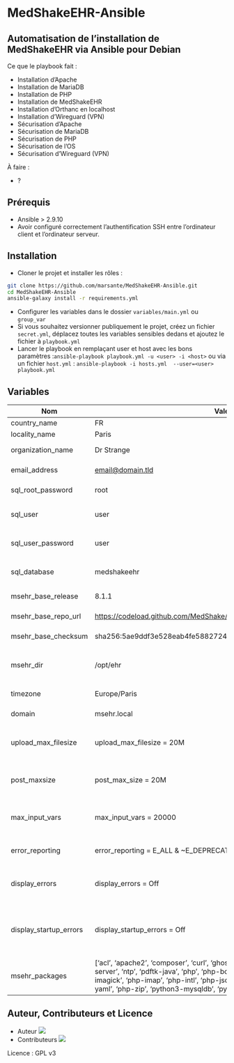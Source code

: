 # MedShakeEHR-Ansible

## Automatisation de l’installation de MedShakeEHR via Ansible pour Debian

Ce que le playbook fait :

- Installation d’Apache
- Installation de MariaDB
- Installation de PHP
- Installation de MedShakeEHR
- Installation d’Orthanc en localhost
- Installation d’Wireguard (VPN)
- Sécurisation d’Apache
- Sécurisation de MariaDB
- Sécurisation de PHP
- Sécurisation de l’OS
- Sécurisation d’Wireguard (VPN)

À faire :
- ?

## Prérequis
- Ansible > 2.9.10
- Avoir configuré correctement l’authentification SSH entre l’ordinateur client et l’ordinateur serveur.

## Installation 
- Cloner le projet et installer les rôles :
```bash
git clone https://github.com/marsante/MedShakeEHR-Ansible.git
cd MedShakeEHR-Ansible
ansible-galaxy install -r requirements.yml 
```
- Configurer les variables dans le dossier `variables/main.yml` ou `group_var`
- Si vous souhaitez versionner publiquement le projet, créez un fichier `secret.yml`, déplacez toutes les variables sensibles dedans et ajoutez le fichier à `playbook.yml`
- Lancer le playbook en remplaçant user et host avec les bons paramètres :`ansible-playbook playbook.yml -u <user> -i <host>` ou via un fichier `host.yml` : `ansible-playbook -i hosts.yml  --user=<user> playbook.yml`

## Variables
| Nom                | Valeur par défaut                                      | Description                                                                                      |
|--------------------|--------------------------------------------------------|--------------------------------------------------------------------------------------------------|
| country_name        | FR                                                     | Nom du pays                                                                                     |
| locality_name       | Paris                                                  | Nom de la ville                                                                                 |
| organization_name   | Dr Strange                                             | Nom de l’organisation                                                                           |
| email_address      | email@domain.tld                                       | Adresse e-mail                                                                                  |
| sql_root_password    | root                                                   | Mot de passe root pour SQL                                                                      |
| sql_user     | user                                                   | Nom du compte utilisateur SQL                                                                   |
| sql_user_password    | user                                                   | Mot de passe du compte utilisateur SQL                                                          |
| sql_database          | medshakeehr                                            | Nom de la base de données SQL                                                                   |
| msehr_base_release | 8.1.1                                                  | Version de MedShakeEHR                                                                  |
| msehr_base_repo_url| https://codeload.github.com/MedShake/MedShakeEHR-base/tar.gz/refs/tags/ | URL de MedShakeEHR                                          |
| msehr_base_checksum| sha256:5ae9ddf3e528eab4fe5882724cc00d912600a9fb1748ff31e47c6191a173b200 | Checksum  de MedShakeEHR                                        |
| msehr_dir          | /opt/ehr                                               | Chemin d’installation de MedShakeEHR                                                            |
| timezone           | Europe/Paris                                           | Fuseau horaire                                                                                   |
| domain             | msehr.local                                            | Nom de domaine                                                                                   |
| upload_max_filesize  | upload_max_filesize = 20M                              | Taille maximale des fichiers téléversés                                                         |
| post_maxsize        | post_max_size = 20M                                    | Taille maximale des données POST                                                                |
| max_input_vars       | max_input_vars = 20000                                 | Nombre maximal de variables d’entrée                                                             |
| error_reporting     | error_reporting = E_ALL & ~E_DEPRECATED & ~E_STRICT    | Niveau de rapport d’erreurs                                                                      |
| display_errors      | display_errors = Off                                   | Affichage des erreurs (Off : désactivé, On : activé)                                            |
| display_startup_errors| display_startup_errors = Off                           | Affichage des erreurs de démarrage (Off : désactivé, On : activé)                               |
| msehr_packages      | [‘acl’, ‘apache2’, ‘composer’, ‘curl’, ‘ghostscript’, ‘git’, ‘grub2’, ‘imagemagick’, ‘mariadb-server’, ‘ntp’, ‘pdftk-java’, ‘php’, ‘php-bcmath’, ‘php-curl’, ‘php-gd’, ‘php-gnupg’, ‘php-imagick’, ‘php-imap’, ‘php-intl’, ‘php-json’, ‘php-mysql’, ‘php-soap’, ‘php-xml’, ‘php-yaml’, ‘php-zip’, ‘python3-mysqldb’, ‘python3-openssl’, ‘ufw’, ‘unattended-upgrades’ ] | Liste des packages requis pour MedShakeEHR |                                                   |

## Auteur, Contributeurs et Licence
- Auteur
[![](https://github.com/marsante.png?size=50)](https://github.com/marsante)
- Contributeurs
[![](https://github.com/indelog.png?size=50)](https://github.com/indelog)

Licence : GPL v3

